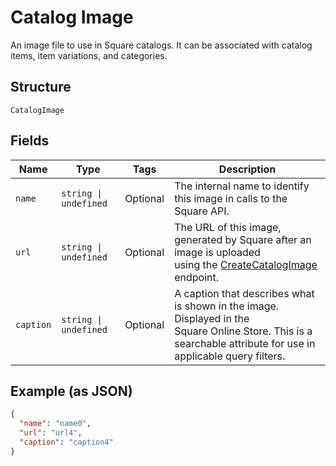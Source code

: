 
# Catalog Image

An image file to use in Square catalogs. It can be associated with catalog
items, item variations, and categories.

## Structure

`CatalogImage`

## Fields

| Name | Type | Tags | Description |
|  --- | --- | --- | --- |
| `name` | `string \| undefined` | Optional | The internal name to identify this image in calls to the Square API. |
| `url` | `string \| undefined` | Optional | The URL of this image, generated by Square after an image is uploaded<br>using the [CreateCatalogImage](/doc/api/catalog.md#create-catalog-image) endpoint. |
| `caption` | `string \| undefined` | Optional | A caption that describes what is shown in the image. Displayed in the<br>Square Online Store. This is a searchable attribute for use in applicable query filters. |

## Example (as JSON)

```json
{
  "name": "name0",
  "url": "url4",
  "caption": "caption4"
}
```

